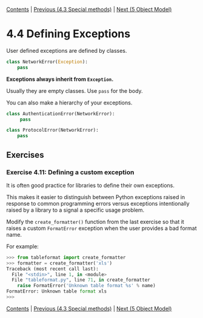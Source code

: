 [Contents](../Contents.md) \| [Previous (4.3 Special
methods)](03_Special_methods.md) \| [Next (5 Object
Model)](../05_Object_model/00_Overview.md)

# 4.4 Defining Exceptions

User defined exceptions are defined by classes.

```python
class NetworkError(Exception):
    pass
```

**Exceptions always inherit from `Exception`.**

Usually they are empty classes. Use `pass` for the body.

You can also make a hierarchy of your exceptions.

```python
class AuthenticationError(NetworkError):
     pass

class ProtocolError(NetworkError):
    pass
```

## Exercises

### Exercise 4.11: Defining a custom exception

It is often good practice for libraries to define their own exceptions.

This makes it easier to distinguish between Python exceptions raised in
response to common programming errors versus exceptions intentionally raised
by a library to a signal a specific usage problem.

Modify the `create_formatter()` function from the last exercise so that it
raises a custom `FormatError` exception when the user provides a bad format
name.

For example:

```python
>>> from tableformat import create_formatter
>>> formatter = create_formatter('xls')
Traceback (most recent call last):
  File "<stdin>", line 1, in <module>
  File "tableformat.py", line 71, in create_formatter
    raise FormatError('Unknown table format %s' % name)
FormatError: Unknown table format xls
>>>
```

[Contents](../Contents.md) \| [Previous (4.3 Special
methods)](03_Special_methods.md) \| [Next (5 Object
Model)](../05_Object_model/00_Overview.md)
